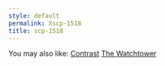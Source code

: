 ```yaml
---
style: default
permalink: Xscp-1518
title: scp-1518
---
```

You may also like:
[Contrast](http://scp-wiki.net/contrast)
[The Watchtower](http://scp-wiki.net/the-watchtower)